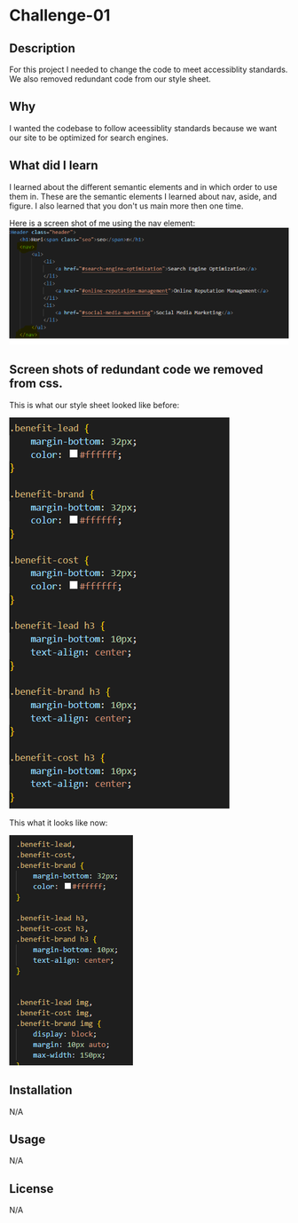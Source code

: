 # Challenge-01

## Description
For this project I needed to change the code to meet accessiblity standards. We also removed redundant code from our style sheet. 


## Why
I wanted the codebase to follow aceessiblity standards because we want our site to be optimized for search engines.

## What did I learn 
I learned about the different semantic elements and in which order to use them in. These are the semantic elements I learned about nav, aside, and figure. I also learned that you don't us main more then one time. 

Here is a screen shot of me using the nav element: ![alt screen shot of using nav](assets/images/Screenshot%202023-03-05%20152233.png)

## Screen shots of redundant code we removed from css. 
This is what our style sheet looked like before:

![alt css before](assets/images/Redundant%20code%20.png)





This what it looks like now:

![alt css after](assets/images/CSS%20sheet%20cleaned%20up.png)


## Installation



N/A



## Usage



N/A


## License



N/A



